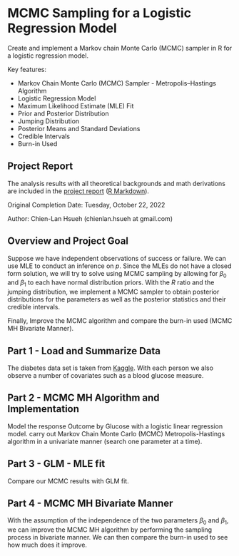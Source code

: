 # MCMC Sampling for a Logistic Regression Model
Create and implement a Markov chain Monte Carlo (MCMC) sampler in R for a logistic regression model. 

Key features:

- Markov Chain Monte Carlo (MCMC) Sampler - Metropolis–Hastings Algorithm
- Logistic Regression Model
- Maximum Likelihood Estimate (MLE) Fit
- Prior and Posterior Distribution
- Jumping Distribution
- Posterior Means and Standard Deviations
- Credible Intervals
- Burn-in Used

## Project Report

The analysis results with all theoretical backgrounds and math derivations are included in the [project report](./project2.md) ([R Markdown](./project2.Rmd)).

Original Completion Date: Tuesday, October 22, 2022

Author: Chien-Lan Hsueh (chienlan.hsueh at gmail.com)

## Overview and Project Goal

Suppose we have independent observations of success or failure. We can use MLE to conduct an inference on $p$. Since the MLEs do not have a closed form solution, we will try to solve using MCMC sampling by allowing for $\beta_0$ and $\beta_1$ to each have normal distribution priors. With the $R$ ratio and the jumping distribution, we implement a MCMC sampler to obtain posterior distributions for the parameters as well as the posterior statistics and their credible intervals. 

Finally, Improve the MCMC algorithm and compare the burn-in used (MCMC MH Bivariate Manner).

## Part 1 - Load and Summarize Data

The diabetes data set is taken from [Kaggle](https://www.kaggle.com/datasets/vikasukani/diabetes-data-set). With each person we also observe a number of covariates such as a blood glucose measure. 

## Part 2 - MCMC MH Algorithm and Implementation

Model the response Outcome by Glucose with a logistic linear regression model. carry out Markov Chain Monte Carlo (MCMC) Metropolis-Hastings algorithm in a univariate manner (search one parameter at a time).

## Part 3 - GLM - MLE fit

Compare our MCMC results with GLM fit.

## Part 4 - MCMC MH Bivariate Manner

With the assumption of the independence of the two parameters $\beta_0$ and $\beta_1$, we can improve the MCMC MH algorithm by performing the sampling process in bivariate manner. We can then compare the burn-in used to see how much does it improve.